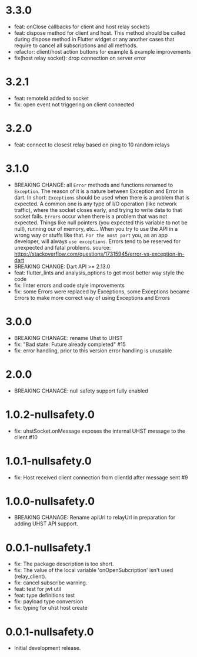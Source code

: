 # 3.3.0

- feat: onClose callbacks for client and host relay sockets
- feat: dispose method for client and host.
  This method should be called during dispose method in Flutter widget or any another cases that require to cancel all subscriptions and all methods.
- refactor: client/host action buttons for example & example improvements
- fix(host relay socket): drop connection on server error

# 3.2.1

- feat: remoteId added to socket
- fix: open event not triggering on client connected

# 3.2.0

- feat: connect to closest relay based on ping to 10 random relays

# 3.1.0

- BREAKING CHANGE: all `Error` methods and functions renamed to `Exception`.
  The reason of it is a nature between Exception and Error in dart.
  In short:
  `Exceptions` should be used when there is a problem that is expected.
  A common one is any type of I/O operation (like network traffic), where the socket closes early, and trying to write data to that socket fails.
  `Errors` occur when there is a problem that was not expected. Things like null pointers (you expected this variable to not be null), running our of memory, etc... When you try to use the API in a wrong way or stuffs like that.
  `For the most part` you, as an app developer, will always `use exceptions`.
  Errors tend to be reserved for unexpected and fatal problems.
  source:
  https://stackoverflow.com/questions/17315945/error-vs-exception-in-dart
- BREAKING CHANGE: Dart API >= 2.13.0
- feat: flutter_lints and analysis_options to get most better way style the code
- fix: linter errors and code style improvements
- fix: some Errors were replaced by Exceptions, some Exceptions became Errors to make more correct way of using Exceptions and Errors

# 3.0.0

- BREAKING CHANAGE: rename Uhst to UHST
- fix: "Bad state: Future already completed" #15
- fix: error handling, prior to this version error handling is unusable

# 2.0.0

- BREAKING CHANAGE: null safety support fully enabled

# 1.0.2-nullsafety.0

- fix: uhstSocket.onMessage exposes the internal UHST message to the client #10

# 1.0.1-nullsafety.0

- fix: Host received client connection from clientId after message sent #9

# 1.0.0-nullsafety.0

- BREAKING CHANAGE: Rename apiUrl to relayUrl in preparation for adding UHST API support.

# 0.0.1-nullsafety.1

- fix: The package description is too short.
- fix: The value of the local variable 'onOpenSubcription' isn't used (relay_client).
- fix: cancel subscribe warning.
- feat: test for jwt util
- feat: type definitions test
- fix: payload type conversion
- fix: typing for uhst host create

# 0.0.1-nullsafety.0

- Initial development release.
